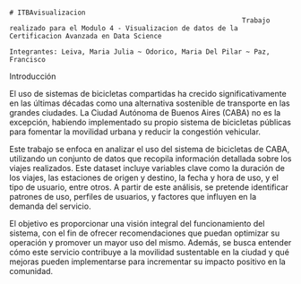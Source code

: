                                                                                                   # ITBAvisualizacion
                                                              Trabajo realizado para el Modulo 4 - Visualizacion de datos de la Certificacion Avanzada en Data Science
                                                                          Integrantes: Leiva, Maria Julia ~ Odorico, Maria Del Pilar ~ Paz, Francisco

Introducción

El uso de sistemas de bicicletas compartidas ha crecido significativamente en las últimas décadas como una alternativa sostenible de transporte en las grandes ciudades. La Ciudad Autónoma de Buenos Aires (CABA) no es la excepción, habiendo implementado su propio sistema de bicicletas públicas para fomentar la movilidad urbana y reducir la congestión vehicular.

Este trabajo se enfoca en analizar el uso del sistema de bicicletas de CABA, utilizando un conjunto de datos que recopila información detallada sobre los viajes realizados. Este dataset incluye variables clave como la duración de los viajes, las estaciones de origen y destino, la fecha y hora de uso, y el tipo de usuario, entre otros. A partir de este análisis, se pretende identificar patrones de uso, perfiles de usuarios, y factores que influyen en la demanda del servicio.

El objetivo es proporcionar una visión integral del funcionamiento del sistema, con el fin de ofrecer recomendaciones que puedan optimizar su operación y promover un mayor uso del mismo. Además, se busca entender cómo este servicio contribuye a la movilidad sustentable en la ciudad y qué mejoras pueden implementarse para incrementar su impacto positivo en la comunidad.
